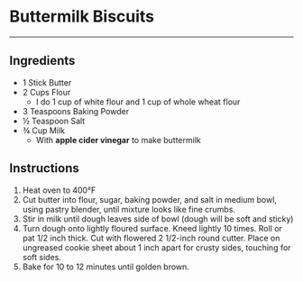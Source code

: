 # Buttermilk Biscuits
---
## Ingredients
- 1 Stick Butter
- 2 Cups Flour
  - I do 1 cup of white flour and 1 cup of whole wheat flour
- 3 Teaspoons Baking Powder
- ½ Teaspoon Salt
- ¾ Cup Milk
  - With **apple cider vinegar** to make buttermilk

## Instructions
1. Heat oven to 400°F
2. Cut butter into flour, sugar, baking powder, and salt in medium bowl, using pastry blender, until mixture looks like fine crumbs.
3. Stir in milk until dough leaves side of bowl (dough will be soft and sticky)
4. Turn dough onto lightly floured surface. Kneed lightly 10 times. Roll or pat 1/2 inch thick. Cut with flowered 2 1/2-inch round cutter. Place on ungreased cookie sheet about 1 inch apart for crusty sides, touching for soft sides.
5. Bake for 10 to 12 minutes until golden brown.
